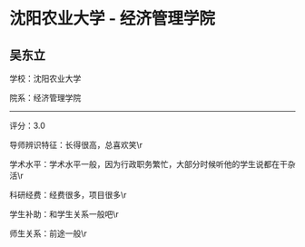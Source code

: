 # 沈阳农业大学 - 经济管理学院

## 吴东立

学校：沈阳农业大学

院系：经济管理学院

* * *

评分：3.0

导师辨识特征：长得很高，总喜欢笑\r

学术水平：学术水平一般，因为行政职务繁忙，大部分时候听他的学生说都在干杂活\r

科研经费：经费很多，项目很多\r

学生补助：和学生关系一般吧\r

师生关系：前途一般\r